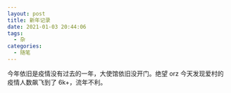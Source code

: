 ```yaml
---
layout: post
title: 新年记录
date: 2021-01-03 20:44:06
tags:
  - 杂
categories:
  - 随笔
---
```


今年依旧是疫情没有过去的一年，大使馆依旧没开门。绝望 orz
今天发现爱村的疫情人数飙飞到了 6k+，流年不利。
